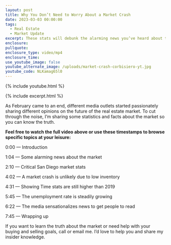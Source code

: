 ```yaml
---
layout: post
title: Why You Don’t Need to Worry About a Market Crash
date: 2023-03-03 00:00:00
tags:
  - Real Estate
  - Market Update
excerpt: These stats will debunk the alarming news you’ve heard about the market.
enclosure:
pullquote:
enclosure_type: video/mp4
enclosure_time:
use_youtube_image: false
youtube_alternate_image: /uploads/market-crash-corbisiero-yt.jpg
youtube_code: NLKamag65l0
---
```

{% include youtube.html %}

{% include excerpt.html %}

As February came to an end, different media outlets started passionately sharing different opinions on the future of the real estate market. To cut through the noise, I’m sharing some statistics and facts about the market so you can know the truth.&nbsp;

**Feel free to watch the full video above or use these timestamps to browse specific topics at your leisure:**

0:00 — Introduction

1:04 — Some alarming news about the market&nbsp;

2:10 — Critical San Diego market stats&nbsp;

4:02 — A market crash is unlikely due to low inventory

4:31 — Showing Time stats are still higher than 2019

5:45 — The unemployment rate is steadily growing&nbsp;

6:22 — The media sensationalizes news to get people to read

7:45 — Wrapping up

If you want to learn the truth about the market or need help with your buying and selling goals, call or email me. I’d love to help you and share my insider knowledge.